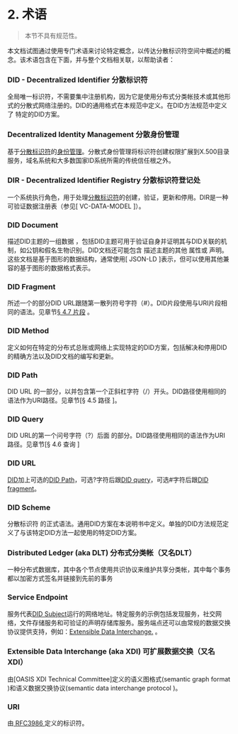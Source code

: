 # 2. 术语
>本节不具有规范性。

本文档试图通过使用专门术语来讨论特定概念，以传达分散标识符空间中概述的概念。该术语包含在下面，并与整个文档相关联，以帮助读者：

### DID - Decentralized Identifier 分散标识符

全局唯一标识符，不需要集中注册机构，因为它是使用分布式分类帐技术或其他形式的分散式网络注册的。DID的通用格式在本规范中定义。在DID方法规范中定义了 特定的DID方案。

### Decentralized Identity Management 分散身份管理

基于[分散标识符]()的[身份管理]()。分散式身份管理将标识符创建权限扩展到X.500目录服务，域名系统和大多数国家ID系统所需的传统信任根之外。

### DIR - Decentralized Identifier Registry 分散标识符登记处

一个系统执行角色，用于处理[分散标识符]()的创建，验证，更新和停用。DIR是一种可验证数据注册表（参见[ VC-DATA-MODEL ]）。

### DID Document

描述DID主题的一组数据 ，包括DID主题可用于验证自身并证明其与DID关联的机制，如公钥和假名生物识别。DID文档还可能包含 描述主题的其他 属性或 声明。这些文档是基于图形的数据结构，通常使用[ JSON-LD ]表示，但可以使用其他兼容的基于图形的数据格式表示。

### DID Fragment

所述一个的部分DID URL跟随第一散列符号字符（#）。DID片段使用与URI片段相同的语法。见章节[§ 4.7 片段]() 。

### DID Method

定义如何在特定的分布式总账或网络上实现特定的DID方案，包括解决和停用DID的精确方法以及DID文档的编写和更新。

### DID Path

DID URL 的一部分，以并包含第一个正斜杠字符（/）开头。DID路径使用相同的语法作为URI路径。见章节[§ 4.5 路径 ]。

### DID Query

DID URL的第一个问号字符（?）后面 的部分。DID路径使用相同的语法作为URI路径。见章节[§ 4.6 查询 ]

### DID URL

[DID](#did-decentralized-identifier-分散标识符)加上可选的[DID Path](#did-path)，可选?字符后跟[DID query](#did-query)，可选#字符后跟[DID fragment](#did-fragment)。
### DID Scheme

分散标识符 的正式语法。通用DID方案在本说明书中定义。单独的DID方法规范定义了与该特定DID方法一起使用的特定DID方案。

### Distributed Ledger (aka DLT)  分布式分类帐（又名DLT）

一种分布式数据库，其中各个节点使用共识协议来维护共享分类帐，其中每个事务都以加密方式签名并链接到先前的事务

### Service Endpoint

服务代表[DID Subject]()运行的网络地址。特定服务的示例包括发现服务，社交网络，文件存储服务和可验证的声明存储库服务。服务端点还可以由常规的数据交换协议提供支持，例如：[Extensible Data Interchange.]() 。

### Extensible Data Interchange (aka XDI) 可扩展数据交换（又名XDI）

由[OASIS XDI Technical Committee]定义的语义图格式(semantic graph format )和语义数据交换协议(semantic data interchange protocol )。

### URI

由[ RFC3986 ]() 定义的标识符。
